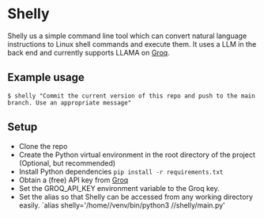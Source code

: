 # Shelly
Shelly us a simple command line tool which can convert natural language instructions to Linux shell commands and execute them. It uses a LLM in the back end and currently supports LLAMA on [Groq](https://console.groq.com/keys).

## Example usage
`$ shelly "Commit the current version of this repo and push to the main branch. Use an appropriate message"`

## Setup
 - Clone the repo
 - Create the Python virtual environment in the root directory of the project (Optional, but recommended)
 - Install Python dependencies `pip install -r requirements.txt`
 - Obtain a (free) API key from [Groq](https://console.groq.com/keys)
 - Set the GROQ_API_KEY environment variable to the Groq key.
 - Set the alias so that Shelly can be accessed from any working directory easily. `alias shelly='/home/<path-to-venv>/venv/bin/python3 /<path-to-the-local-repo>/shelly/main.py'
